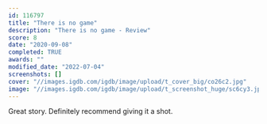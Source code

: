 ```yaml
---
id: 116797
title: "There is no game"
description: "There is no game - Review"
score: 8
date: "2020-09-08"
completed: TRUE
awards: ""
modified_date: "2022-07-04"
screenshots: []
cover: "//images.igdb.com/igdb/image/upload/t_cover_big/co26c2.jpg"
image: "//images.igdb.com/igdb/image/upload/t_screenshot_huge/sc6cy3.jpg"
---
```

Great story. Definitely recommend giving it a shot.